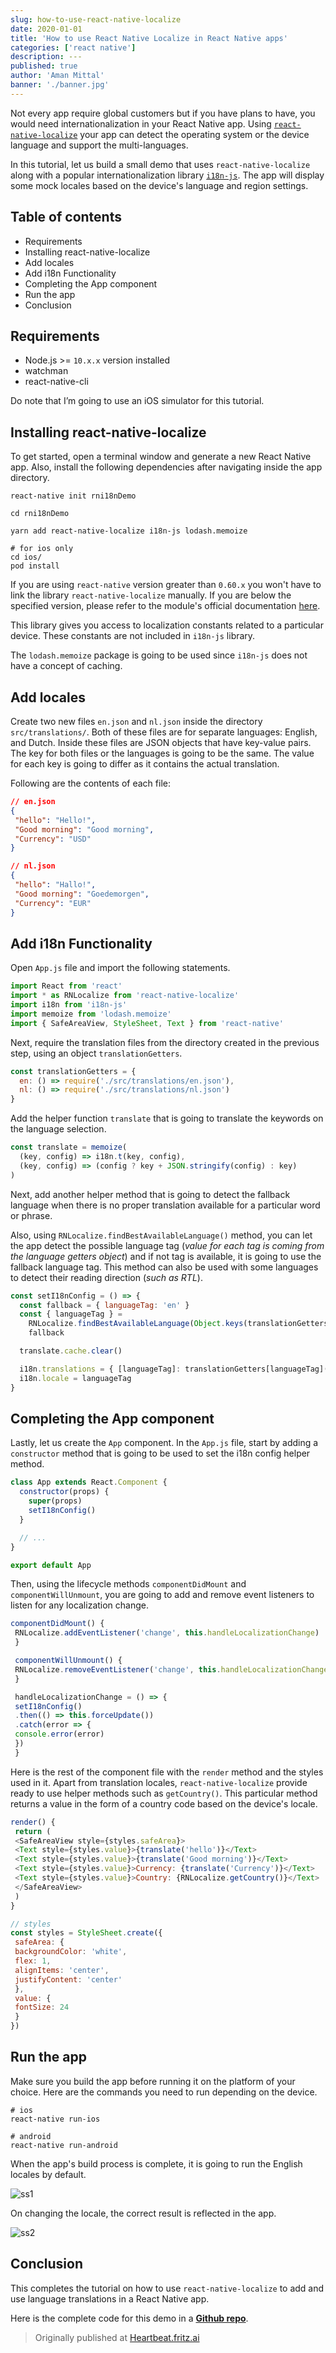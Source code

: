 ```yaml
---
slug: how-to-use-react-native-localize
date: 2020-01-01
title: 'How to use React Native Localize in React Native apps'
categories: ['react native']
description: ---
published: true
author: 'Aman Mittal'
banner: './banner.jpg'
---
```


Not every app require global customers but if you have plans to have, you would need internationalization in your React Native app. Using [`react-native-localize`](https://github.com/react-native-community/react-native-localize) your app can detect the operating system or the device language and support the multi-languages.

In this tutorial, let us build a small demo that uses `react-native-localize` along with a popular internationalization library [`i18n-js`](https://github.com/fnando/i18n-js). The app will display some mock locales based on the device's language and region settings.

## Table of contents

- Requirements
- Installing react-native-localize
- Add locales
- Add i18n Functionality
- Completing the App component
- Run the app
- Conclusion

## Requirements

- Node.js >= `10.x.x` version installed
- watchman
- react-native-cli

Do note that I’m going to use an iOS simulator for this tutorial.

## Installing react-native-localize

To get started, open a terminal window and generate a new React Native app. Also, install the following dependencies after navigating inside the app directory.

```shell
react-native init rni18nDemo

cd rni18nDemo

yarn add react-native-localize i18n-js lodash.memoize

# for ios only
cd ios/
pod install
```

If you are using `react-native` version greater than `0.60.x` you won't have to link the library `react-native-localize` manually. If you are below the specified version, please refer to the module's official documentation [here](https://github.com/react-native-community/react-native-localize).

This library gives you access to localization constants related to a particular device. These constants are not included in `i18n-js` library.

The `lodash.memoize` package is going to be used since `i18n-js` does not have a concept of caching.

## Add locales

Create two new files `en.json` and `nl.json` inside the directory `src/translations/`. Both of these files are for separate languages: English, and Dutch. Inside these files are JSON objects that have key-value pairs. The key for both files or the languages is going to be the same. The value for each key is going to differ as it contains the actual translation.

Following are the contents of each file:

```json
// en.json
{
 "hello": "Hello!",
 "Good morning": "Good morning",
 "Currency": "USD"
}

// nl.json
{
 "hello": "Hallo!",
 "Good morning": "Goedemorgen",
 "Currency": "EUR"
}
```

## Add i18n Functionality

Open `App.js` file and import the following statements.

```js
import React from 'react'
import * as RNLocalize from 'react-native-localize'
import i18n from 'i18n-js'
import memoize from 'lodash.memoize'
import { SafeAreaView, StyleSheet, Text } from 'react-native'
```

Next, require the translation files from the directory created in the previous step, using an object `translationGetters`.

```js
const translationGetters = {
  en: () => require('./src/translations/en.json'),
  nl: () => require('./src/translations/nl.json')
}
```

Add the helper function `translate` that is going to translate the keywords on the language selection.

```js
const translate = memoize(
  (key, config) => i18n.t(key, config),
  (key, config) => (config ? key + JSON.stringify(config) : key)
)
```

Next, add another helper method that is going to detect the fallback language when there is no proper translation available for a particular word or phrase.

Also, using `RNLocalize.findBestAvailableLanguage()` method, you can let the app detect the possible language tag (_value for each tag is coming from the language getters object_) and if not tag is available, it is going to use the fallback language tag. This method can also be used with some languages to detect their reading direction (_such as RTL_).

```js
const setI18nConfig = () => {
  const fallback = { languageTag: 'en' }
  const { languageTag } =
    RNLocalize.findBestAvailableLanguage(Object.keys(translationGetters)) ||
    fallback

  translate.cache.clear()

  i18n.translations = { [languageTag]: translationGetters[languageTag]() }
  i18n.locale = languageTag
}
```

## Completing the App component

Lastly, let us create the `App` component. In the `App.js` file, start by adding a `constructor` method that is going to be used to set the i18n config helper method.

```js
class App extends React.Component {
  constructor(props) {
    super(props)
    setI18nConfig()
  }

  // ...
}

export default App
```

Then, using the lifecycle methods `componentDidMount` and `componentWillUnmount`, you are going to add and remove event listeners to listen for any localization change.

```js
componentDidMount() {
 RNLocalize.addEventListener('change', this.handleLocalizationChange)
 }

 componentWillUnmount() {
 RNLocalize.removeEventListener('change', this.handleLocalizationChange)
 }

 handleLocalizationChange = () => {
 setI18nConfig()
 .then(() => this.forceUpdate())
 .catch(error => {
 console.error(error)
 })
 }
```

Here is the rest of the component file with the `render` method and the styles used in it. Apart from translation locales, `react-native-localize` provide ready to use helper methods such as `getCountry()`. This particular method returns a value in the form of a country code based on the device's locale.

```js
render() {
 return (
 <SafeAreaView style={styles.safeArea}>
 <Text style={styles.value}>{translate('hello')}</Text>
 <Text style={styles.value}>{translate('Good morning')}</Text>
 <Text style={styles.value}>Currency: {translate('Currency')}</Text>
 <Text style={styles.value}>Country: {RNLocalize.getCountry()}</Text>
 </SafeAreaView>
 )
}

// styles
const styles = StyleSheet.create({
 safeArea: {
 backgroundColor: 'white',
 flex: 1,
 alignItems: 'center',
 justifyContent: 'center'
 },
 value: {
 fontSize: 24
 }
})
```

## Run the app

Make sure you build the app before running it on the platform of your choice. Here are the commands you need to run depending on the device.

```shell
# ios
react-native run-ios

# android
react-native run-android
```

When the app's build process is complete, it is going to run the English locales by default.

![ss1](https://miro.medium.com/max/350/1*3KLq-CScY5yMp1pPnf1qjg.png)

On changing the locale, the correct result is reflected in the app.

![ss2](https://miro.medium.com/max/377/1*cURVMx8splW7SgIaLd6y_g.gif)

## Conclusion

This completes the tutorial on how to use `react-native-localize` to add and use language translations in a React Native app.

Here is the complete code for this demo in a **[Github repo](https://github.com/amandeepmittal/rni18nDemo)**.

> Originally published at [Heartbeat.fritz.ai](https://heartbeat.fritz.ai/how-to-use-react-native-localize-in-react-native-apps-3bb3d510f801)
